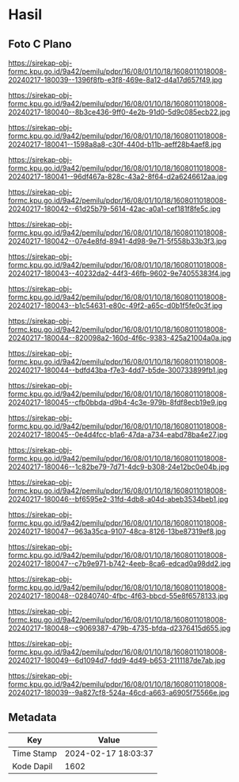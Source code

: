 # Hasil

## Foto C Plano

https://sirekap-obj-formc.kpu.go.id/9a42/pemilu/pdpr/16/08/01/10/18/1608011018008-20240217-180039--1396f8fb-e3f8-469e-8a12-d4a17d657f49.jpg

https://sirekap-obj-formc.kpu.go.id/9a42/pemilu/pdpr/16/08/01/10/18/1608011018008-20240217-180040--8b3ce436-9ff0-4e2b-91d0-5d9c085ecb22.jpg

https://sirekap-obj-formc.kpu.go.id/9a42/pemilu/pdpr/16/08/01/10/18/1608011018008-20240217-180041--1598a8a8-c30f-440d-b11b-aeff28b4aef8.jpg

https://sirekap-obj-formc.kpu.go.id/9a42/pemilu/pdpr/16/08/01/10/18/1608011018008-20240217-180041--96df467a-828c-43a2-8f64-d2a6246612aa.jpg

https://sirekap-obj-formc.kpu.go.id/9a42/pemilu/pdpr/16/08/01/10/18/1608011018008-20240217-180042--61d25b79-5614-42ac-a0a1-cef181f8fe5c.jpg

https://sirekap-obj-formc.kpu.go.id/9a42/pemilu/pdpr/16/08/01/10/18/1608011018008-20240217-180042--07e4e8fd-8941-4d98-9e71-5f558b33b3f3.jpg

https://sirekap-obj-formc.kpu.go.id/9a42/pemilu/pdpr/16/08/01/10/18/1608011018008-20240217-180043--40232da2-44f3-46fb-9602-9e74055383f4.jpg

https://sirekap-obj-formc.kpu.go.id/9a42/pemilu/pdpr/16/08/01/10/18/1608011018008-20240217-180043--b1c54631-e80c-49f2-a65c-d0b1f5fe0c3f.jpg

https://sirekap-obj-formc.kpu.go.id/9a42/pemilu/pdpr/16/08/01/10/18/1608011018008-20240217-180044--820098a2-160d-4f6c-9383-425a21004a0a.jpg

https://sirekap-obj-formc.kpu.go.id/9a42/pemilu/pdpr/16/08/01/10/18/1608011018008-20240217-180044--bdfd43ba-f7e3-4dd7-b5de-300733899fb1.jpg

https://sirekap-obj-formc.kpu.go.id/9a42/pemilu/pdpr/16/08/01/10/18/1608011018008-20240217-180045--cfb0bbda-d9b4-4c3e-979b-8fdf8ecb19e9.jpg

https://sirekap-obj-formc.kpu.go.id/9a42/pemilu/pdpr/16/08/01/10/18/1608011018008-20240217-180045--0e4d4fcc-b1a6-47da-a734-eabd78ba4e27.jpg

https://sirekap-obj-formc.kpu.go.id/9a42/pemilu/pdpr/16/08/01/10/18/1608011018008-20240217-180046--1c82be79-7d71-4dc9-b308-24e12bc0e04b.jpg

https://sirekap-obj-formc.kpu.go.id/9a42/pemilu/pdpr/16/08/01/10/18/1608011018008-20240217-180046--bf6595e2-31fd-4db8-a04d-abeb3534beb1.jpg

https://sirekap-obj-formc.kpu.go.id/9a42/pemilu/pdpr/16/08/01/10/18/1608011018008-20240217-180047--963a35ca-9107-48ca-8126-13be87319ef8.jpg

https://sirekap-obj-formc.kpu.go.id/9a42/pemilu/pdpr/16/08/01/10/18/1608011018008-20240217-180047--c7b9e971-b742-4eeb-8ca6-edcad0a98dd2.jpg

https://sirekap-obj-formc.kpu.go.id/9a42/pemilu/pdpr/16/08/01/10/18/1608011018008-20240217-180048--02840740-4fbc-4f63-bbcd-55e8f6578133.jpg

https://sirekap-obj-formc.kpu.go.id/9a42/pemilu/pdpr/16/08/01/10/18/1608011018008-20240217-180048--c9069387-479b-4735-bfda-d2376415d655.jpg

https://sirekap-obj-formc.kpu.go.id/9a42/pemilu/pdpr/16/08/01/10/18/1608011018008-20240217-180049--6d1094d7-fdd9-4d49-b653-2111187de7ab.jpg

https://sirekap-obj-formc.kpu.go.id/9a42/pemilu/pdpr/16/08/01/10/18/1608011018008-20240217-180039--9a827cf8-524a-46cd-a663-a6905f75566e.jpg


## Metadata

| Key        | Value               |
| ---------- | ------------------- |
| Time Stamp | 2024-02-17 18:03:37 |
| Kode Dapil | 1602                |



